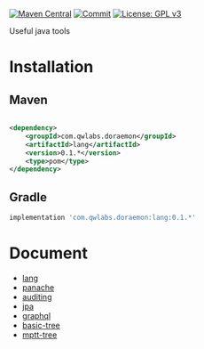 [![Maven Central](https://img.shields.io/maven-central/v/com.qwlabs.doraemon/lang.svg?label=Maven%20Central)](https://search.maven.org/search?q=g:%22com.qwlabs.doraemon%22)
[![Commit](https://github.com/qwlabs/doraemon/actions/workflows/publication.yml/badge.svg?branch=master)](https://github.com/qwlabs/doraemon/actions/workflows/publication.yml)
[![License: GPL v3](https://img.shields.io/badge/License-GPLv3-blue.svg)](https://www.gnu.org/licenses/gpl-3.0)

Useful java tools

# Installation

## Maven

```xml

<dependency>
    <groupId>com.qwlabs.doraemon</groupId>
    <artifactId>lang</artifactId>
    <version>0.1.*</version>
    <type>pom</type>
</dependency>
```

## Gradle

```gradle
implementation 'com.qwlabs.doraemon:lang:0.1.*'
```

# Document
- [lang](lang/README.md)
- [panache](panache/README.md)
- [auditing](auditing/README.md)
- [jpa](jpa/README.md)
- [graphql](graphql/README.md)
- [basic-tree](basic-tree/README.md)
- [mptt-tree](mptt-tree/README.md)
